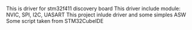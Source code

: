 This is driver for stm32f411 discovery board 
This driver include module: NVIC, SPI, I2C, UASART 
This project inlude driver and some simples ASW
Some script taken from STM32CubeIDE
